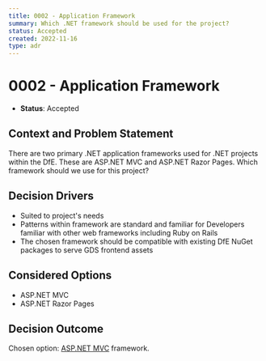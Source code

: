 ```yaml
---
title: 0002 - Application Framework
summary: Which .NET framework should be used for the project?
status: Accepted
created: 2022-11-16
type: adr
---
```


# 0002 - Application Framework

* **Status**: Accepted

## Context and Problem Statement

There are two primary .NET application frameworks used for .NET projects within the DfE. These are ASP.NET MVC and ASP.NET Razor Pages. Which framework should we use for this project?

## Decision Drivers

* Suited to project's needs
* Patterns within framework are standard and familiar for Developers familiar with other web frameworks including Ruby on Rails
* The chosen framework should be compatible with existing DfE NuGet packages to serve GDS frontend assets

## Considered Options

* ASP.NET MVC
* ASP.NET Razor Pages

## Decision Outcome

Chosen option: [ASP.NET MVC](https://dotnet.microsoft.com/en-us/apps/aspnet/mvc) framework.